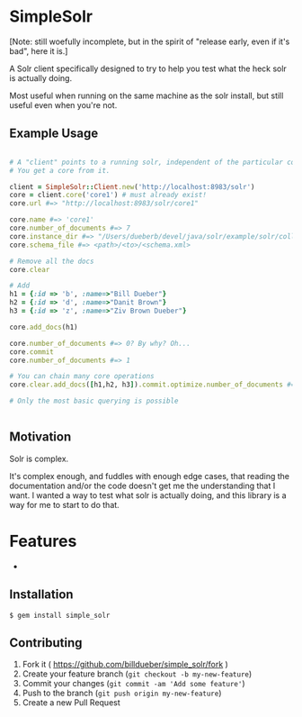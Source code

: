 # SimpleSolr

[Note: still woefully incomplete, but in the spirit of "release early,
even if it's bad", here it is.]

A Solr client specifically designed to try to help you test what the heck
solr is actually doing.

Most useful when running on the same machine as the solr install, but
still useful even when you're not.

## Example Usage

```ruby

# A "client" points to a running solr, independent of the particular core
# You get a core from it.

client = SimpleSolr::Client.new('http://localhost:8983/solr')
core = client.core('core1') # must already exist!
core.url #=> "http://localhost:8983/solr/core1"

core.name #=> 'core1'
core.number_of_documents #=> 7
core.instance_dir #=> "/Users/dueberb/devel/java/solr/example/solr/collection1/"
core.schema_file #=> <path>/<to>/<schema.xml>

# Remove all the docs
core.clear

# Add
h1 = {:id => 'b', :name=>"Bill Dueber"}
h2 = {:id => 'd', :name=>"Danit Brown"}
h3 = {:id => 'z', :name=>"Ziv Brown Dueber"}

core.add_docs(h1)

core.number_of_documents #=> 0? By why? Oh...
core.commit
core.number_of_documents #=> 1

# You can chain many core operations
core.clear.add_docs([h1,h2, h3]).commit.optimize.number_of_documents #=> 3

# Only the most basic querying is possible



```



## Motivation

Solr is complex.

It's complex enough, and fuddles with enough edge cases, that reading
the documentation and/or the code doesn't get me the understanding
that I want. I wanted a way to test what solr is actually doing, and
this library is a way for me to start to do that.

# Features
  *



## Installation

    $ gem install simple_solr


## Contributing

1. Fork it ( https://github.com/billdueber/simple_solr/fork )
2. Create your feature branch (`git checkout -b my-new-feature`)
3. Commit your changes (`git commit -am 'Add some feature'`)
4. Push to the branch (`git push origin my-new-feature`)
5. Create a new Pull Request
